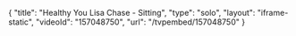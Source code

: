 {
    "title": "Healthy You Lisa Chase - Sitting",
    "type": "solo",
    "layout": "iframe-static",
    "videoId": "157048750",
    "url": "\/tvpembed\/157048750"
}
